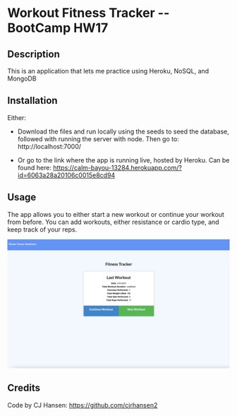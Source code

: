 # Workout Fitness Tracker -- BootCamp HW17

## Description
This is an application that lets me practice using Heroku, NoSQL, and MongoDB

## Installation
Either:

- Download the files and run locally using the seeds to seed the database, followed with running the server with node. Then go to: http://localhost:7000/

- Or go to the link where the app is running live, hosted by Heroku. Can be found here: https://calm-bayou-13284.herokuapp.com/?id=6063a28a20106c0015e8cd94


## Usage

The app allows you to either start a new workout or continue your workout from before. You can add workouts, either resistance or cardio type, and keep track of your reps.

![](workoutapp.png)


## Credits
Code by CJ Hansen: https://github.com/cjrhansen2
